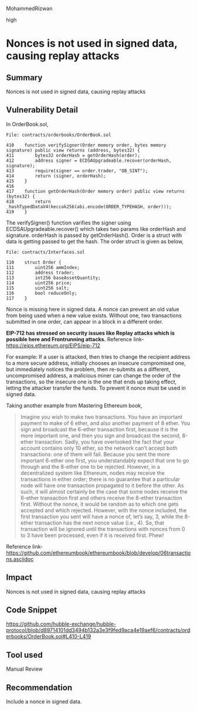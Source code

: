 MohammedRizwan

high

# Nonces is not used in signed data, causing replay attacks

## Summary
Nonces is not used in signed data, causing replay attacks

## Vulnerability Detail
In OrderBook.sol,

```Solidity 
File: contracts/orderbooks/OrderBook.sol

410    function verifySigner(Order memory order, bytes memory signature) public view returns (address, bytes32) {
411        bytes32 orderHash = getOrderHash(order);
412        address signer = ECDSAUpgradeable.recover(orderHash, signature);
413        require(signer == order.trader, "OB_SINT");
414        return (signer, orderHash);
415    }
416
417    function getOrderHash(Order memory order) public view returns (bytes32) {
418        return _hashTypedDataV4(keccak256(abi.encode(ORDER_TYPEHASH, order)));
419    }
```

The verifySigner() function varifies the signer using ECDSAUpgradeable.recover() which takes two params like orderHash and signature. orderHash is passed by  getOrderHash(). Order is a struct with data is getting passed to get the hash. The order struct is given as below,

```Solidity
File: contracts/Interfaces.sol

110    struct Order {
111        uint256 ammIndex;
112        address trader;
113        int256 baseAssetQuantity;
114        uint256 price;
115        uint256 salt;
116        bool reduceOnly;
117    }
```
Nonce is missing here in signed data. A nonce can prevent an old value from being used when a new value exists. Without one, two transactions submitted in one order, can appear in a block in a different order. 

**EIP-712 has stressed on security issues like Replay attacks which is possible here and Frontrunning attacks.**
Reference link- https://eips.ethereum.org/EIPS/eip-712

For example: 
If a user is attacked, then tries to change the recipient address to a more secure address, initially chooses an insecure compromised one, but immediately notices the problem, then re-submits as a different, uncompromised address, a malicious miner can change the order of the transactions, so the insecure one is the one that ends up taking effect, letting the attacker transfer the funds. To prevent it nonce must be used in signed data.

Taking another example from Mastering Ethereum book,
> Imagine you wish to make two transactions. You have an important payment to make of 6 ether, and also another payment of 8 ether. You sign and broadcast the 6-ether transaction first, because it is the more important one, and then you sign and broadcast the second, 8-ether transaction. Sadly, you have overlooked the fact that your account contains only 10 ether, so the network can’t accept both transactions: one of them will fail. Because you sent the more important 6-ether one first, you understandably expect that one to go through and the 8-ether one to be rejected. However, in a decentralized system like Ethereum, nodes may receive the transactions in either order; there is no guarantee that a particular node will have one transaction propagated to it before the other. As such, it will almost certainly be the case that some nodes receive the 6-ether transaction first and others receive the 8-ether transaction first. Without the nonce, it would be random as to which one gets accepted and which rejected. However, with the nonce included, the first transaction you sent will have a nonce of, let’s say, 3, while the 8-ether transaction has the next nonce value (i.e., 4). So, that transaction will be ignored until the transactions with nonces from 0 to 3 have been processed, even if it is received first. Phew!

Reference link- https://github.com/ethereumbook/ethereumbook/blob/develop/06transactions.asciidoc

## Impact
Nonces is not used in signed data, causing replay attacks

## Code Snippet
https://github.com/hubble-exchange/hubble-protocol/blob/d89714101dd3494b132a3e3f9fed9aca4e19aef6/contracts/orderbooks/OrderBook.sol#L410-L419

## Tool used
Manual Review

## Recommendation
Include a nonce in signed data.